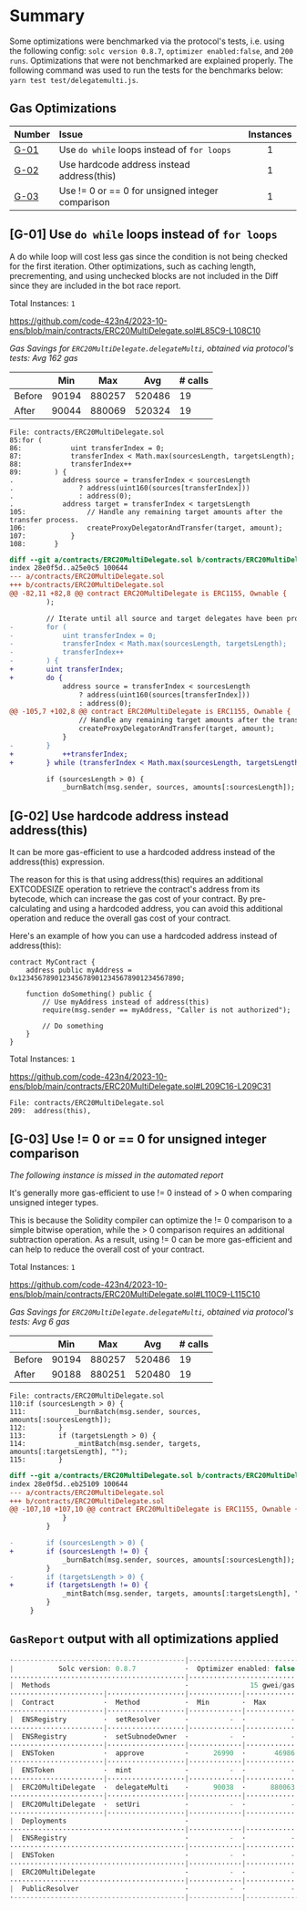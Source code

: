 # Summary

Some optimizations were benchmarked via the protocol's tests, i.e. using the following config: `solc version 0.8.7`, `optimizer enabled:false`, and `200 runs`. Optimizations that were not benchmarked are explained properly. The following command was used to run the tests for the benchmarks below: `yarn test test/delegatemulti.js`.

## Gas Optimizations

| Number                                                | Issue                                            | Instances |
| ----------------------------------------------------- | :----------------------------------------------- | :-------: |
| [G-01](#use-do-while-loops-instead-of-for-loops)      | Use `do while` loops instead of `for loops`      |     1     |
| [G-02](<#use-hardcode-address-instead-address(this)>) | Use hardcode address instead address(this)       |     1     |
| [G-03](#use-for-unsigned-integer-comparison)          | Use != 0 or == 0 for unsigned integer comparison |     1     |

<a name='use-do-while-loops-instead-of-for-loops'></a>

## [G-01] Use `do while` loops instead of `for loops`

A do while loop will cost less gas since the condition is not being checked for the first iteration. Other optimizations, such as caching length, precrementing, and using unchecked blocks are not included in the Diff since they are included in the bot race report.

Total Instances: `1`

https://github.com/code-423n4/2023-10-ens/blob/main/contracts/ERC20MultiDelegate.sol#L85C9-L108C10

_Gas Savings for `ERC20MultiDelegate.delegateMulti`, obtained via protocol's tests: Avg 162 gas_

|        | Min   | Max    | Avg    | # calls |
| ------ | ----- | ------ | ------ | ------- |
| Before | 90194 | 880257 | 520486 | 19      |
| After  | 90044 | 880069 | 520324 | 19      |

```solidity
File: contracts/ERC20MultiDelegate.sol
85:for (
86:            uint transferIndex = 0;
87:            transferIndex < Math.max(sourcesLength, targetsLength);
88:            transferIndex++
89:        ) {
.            address source = transferIndex < sourcesLength
.                ? address(uint160(sources[transferIndex]))
.                : address(0);
.            address target = transferIndex < targetsLength
105:               // Handle any remaining target amounts after the transfer process.
106:               createProxyDelegatorAndTransfer(target, amount);
107:           }
108:       }

```

```diff
diff --git a/contracts/ERC20MultiDelegate.sol b/contracts/ERC20MultiDelegate.sol
index 28e0f5d..a25e0c5 100644
--- a/contracts/ERC20MultiDelegate.sol
+++ b/contracts/ERC20MultiDelegate.sol
@@ -82,11 +82,8 @@ contract ERC20MultiDelegate is ERC1155, Ownable {
         );

         // Iterate until all source and target delegates have been processed.
-        for (
-            uint transferIndex = 0;
-            transferIndex < Math.max(sourcesLength, targetsLength);
-            transferIndex++
-        ) {
+        uint transferIndex;
+        do {
             address source = transferIndex < sourcesLength
                 ? address(uint160(sources[transferIndex]))
                 : address(0);
@@ -105,7 +102,8 @@ contract ERC20MultiDelegate is ERC1155, Ownable {
                 // Handle any remaining target amounts after the transfer process.
                 createProxyDelegatorAndTransfer(target, amount);
             }
-        }
+            ++transferIndex;
+        } while (transferIndex < Math.max(sourcesLength, targetsLength));

         if (sourcesLength > 0) {
             _burnBatch(msg.sender, sources, amounts[:sourcesLength]);


```

<a name='use-hardcode-address-instead-address(this)'></a>

## [G-02] Use hardcode address instead address(this)

It can be more gas-efficient to use a hardcoded address instead of the address(this) expression.

The reason for this is that using address(this) requires an additional EXTCODESIZE operation to retrieve the contract's address from its bytecode, which can increase the gas cost of your contract. By pre-calculating and using a hardcoded address, you can avoid this additional operation and reduce the overall gas cost of your contract.

Here's an example of how you can use a hardcoded address instead of address(this):

```
contract MyContract {
    address public myAddress = 0x1234567890123456789012345678901234567890;

    function doSomething() public {
        // Use myAddress instead of address(this)
        require(msg.sender == myAddress, "Caller is not authorized");

        // Do something
    }
}
```

Total Instances: `1`

https://github.com/code-423n4/2023-10-ens/blob/main/contracts/ERC20MultiDelegate.sol#L209C16-L209C31

```solidity
File: contracts/ERC20MultiDelegate.sol
209:  address(this),
```

<a name='use-for-unsigned-integer-comparison'></a>

## [G-03] Use != 0 or == 0 for unsigned integer comparison

_The following instance is missed in the automated report_

It's generally more gas-efficient to use != 0 instead of > 0 when comparing unsigned integer types.

This is because the Solidity compiler can optimize the != 0 comparison to a simple bitwise operation, while the > 0 comparison requires an additional subtraction operation. As a result, using != 0 can be more gas-efficient and can help to reduce the overall cost of your contract.

Total Instances: `1`

https://github.com/code-423n4/2023-10-ens/blob/main/contracts/ERC20MultiDelegate.sol#L110C9-L115C10

_Gas Savings for `ERC20MultiDelegate.delegateMulti`, obtained via protocol's tests: Avg 6 gas_

|        | Min   | Max    | Avg    | # calls |
| ------ | ----- | ------ | ------ | ------- |
| Before | 90194 | 880257 | 520486 | 19      |
| After  | 90188 | 880251 | 520480 | 19      |

```solidity
File: contracts/ERC20MultiDelegate.sol
110:if (sourcesLength > 0) {
111:            _burnBatch(msg.sender, sources, amounts[:sourcesLength]);
112:        }
113:        if (targetsLength > 0) {
114:            _mintBatch(msg.sender, targets, amounts[:targetsLength], "");
115:        }
```

```diff
diff --git a/contracts/ERC20MultiDelegate.sol b/contracts/ERC20MultiDelegate.sol
index 28e0f5d..eb25109 100644
--- a/contracts/ERC20MultiDelegate.sol
+++ b/contracts/ERC20MultiDelegate.sol
@@ -107,10 +107,10 @@ contract ERC20MultiDelegate is ERC1155, Ownable {
             }
         }

-        if (sourcesLength > 0) {
+        if (sourcesLength != 0) {
             _burnBatch(msg.sender, sources, amounts[:sourcesLength]);
         }
-        if (targetsLength > 0) {
+        if (targetsLength != 0) {
             _mintBatch(msg.sender, targets, amounts[:targetsLength], "");
         }
     }

```
## `GasReport` output with all optimizations applied
```js
·------------------------------------------|----------------------------|-------------|-----------------------------·
|           Solc version: 0.8.7            ·  Optimizer enabled: false  ·  Runs: 200  ·  Block limit: 30000000 gas  │
···········································|····························|·············|······························
|  Methods                                 ·               15 gwei/gas                ·       1553.57 usd/eth       │
·······················|···················|·············|··············|·············|···············|··············
|  Contract            ·  Method           ·  Min        ·  Max         ·  Avg        ·  # calls      ·  usd (avg)  │
·······················|···················|·············|··············|·············|···············|··············
|  ENSRegistry         ·  setResolver      ·          -  ·           -  ·      48841  ·           16  ·       1.14  │
·······················|···················|·············|··············|·············|···············|··············
|  ENSRegistry         ·  setSubnodeOwner  ·          -  ·           -  ·      50147  ·           16  ·       1.17  │
·······················|···················|·············|··············|·············|···············|··············
|  ENSToken            ·  approve          ·      26990  ·       46986  ·      45558  ·           14  ·       1.06  │
·······················|···················|·············|··············|·············|···············|··············
|  ENSToken            ·  mint             ·          -  ·           -  ·      79517  ·           16  ·       1.85  │
·······················|···················|·············|··············|·············|···············|··············
|  ERC20MultiDelegate  ·  delegateMulti    ·      90038  ·      880063  ·     520318  ·           19  ·      12.13  │
·······················|···················|·············|··············|·············|···············|··············
|  ERC20MultiDelegate  ·  setUri           ·          -  ·           -  ·      32694  ·            1  ·       0.76  │
·······················|···················|·············|··············|·············|···············|··············
|  Deployments                             ·                                          ·  % of limit   ·             │
···········································|·············|··············|·············|···············|··············
|  ENSRegistry                             ·          -  ·           -  ·    1084520  ·        3.6 %  ·      25.27  │
···········································|·············|··············|·············|···············|··············
|  ENSToken                                ·          -  ·           -  ·    4238796  ·       14.1 %  ·      98.78  │
···········································|·············|··············|·············|···············|··············
|  ERC20MultiDelegate                      ·          -  ·           -  ·    4119553  ·       13.7 %  ·      96.00  │
···········································|·············|··············|·············|···············|··············
|  PublicResolver                          ·          -  ·           -  ·    3584728  ·       11.9 %  ·      83.54  │
·------------------------------------------|-------------|--------------|-------------|---------------|-------------·

```
